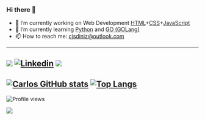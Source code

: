 ### Hi there 👋

<!--
**cjsdiniz/cjsdiniz** is a ✨ _special_ ✨ repository because its `README.md` (this file) appears on your GitHub profile.

Here are some ideas to get you started:

- 🔭 I’m currently working on Web Development [HTML+CSS+JavaScript](https://www.w3schools.com/) and [Python](https://www.python.org/)
- 🌱 I’m currently learning Python and GO (GOlang)
- 👯 I’m looking to collaborate on ...
- 🤔 I’m looking for help with ...
- 💬 Ask me about ...
- 📫 How to reach me: cjsdiniz@outlook.com
- 😄 Pronouns: ...
- ⚡ Fun fact: ...
-->

- 🔭 I’m currently working on Web Development [HTML](https://en.wikipedia.org/wiki/HTML)+[CSS](https://en.wikipedia.org/wiki/CSS)+[JavaScript](https://en.wikipedia.org/wiki/JavaScript) 
- 🌱 I’m currently learning [Python](https://www.python.org/) and [GO (GOLang)](https://golang.org/)
- 📫 How to reach me: cjsdiniz@outlook.com
---
[![](https://img.shields.io/badge/-Rocketseat-blueviolet?style=flat)](https://app.rocketseat.com.br/me/cjsdiniz-1624290006982)
[![Linkedin](https://img.shields.io/badge/-LinkedIn-0077b5?style=flat&labelColor=0077b5&logo=linkedin&Color=white)](https://www.linkedin.com/in/cjdiniz)
[![](https://img.shields.io/badge/-Buy%20me%20a%20coffee-yellow)](https://www.buymeacoffee.com/cjsdiniz)
---
<!-- Stats -->
[![Carlos GitHub stats](https://github-readme-stats.vercel.app/api?username=cjsdiniz&hide=stars,prs,issues&show_icons=true&theme=default )](https://github.com/anuraghazra/github-readme-stats)
[![Top Langs](https://github-readme-stats.vercel.app/api/top-langs/?username=cjsdiniz&layout=compact)](https://github.com/anuraghazra/github-readme-stats)
---

![Profile views](https://komarev.com/ghpvc/?username=cjsdiniz)

![](https://hit.yhype.me/github/profile?user_id=67067863)
